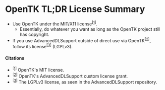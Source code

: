 # OpenTK TL;DR License Summary
* Use OpenTK under the MIT/X11 license<sup>[<a href="https://github.com/opentk/opentk/blob/master/LICENSE.md">1</a>]</sup>.
  * Essentially, do whatever you want as long as the OpenTK project still has copyright.
* If you use AdvancedDLSupport outside of direct use via OpenTK<sup>[<a href="https://github.com/opentk/opentk/blob/master/LICENSE_GRANT.pdf">2</a>]</sup>, follow its license<sup>[<a href="https://github.com/Firwood-Software/AdvanceDLSupport/blob/master/LICENSE">3</a>]</sup> (LGPLv3).

#### Citations
- <sup>[<a href="https://github.com/opentk/opentk/blob/master/LICENSE.md">1</a>]</sup> OpenTK's MIT license.
- <sup>[<a href="https://github.com/opentk/opentk/blob/master/LICENSE_GRANT.pdf">2</a>]</sup> OpenTK's AdvancedDLSupport custom license grant.
- <sup>[<a href="https://github.com/Firwood-Software/AdvanceDLSupport/blob/master/LICENSE">3</a>]</sup> The LGPLv3 license, as seen in the AdvancedDLSupport repository.
